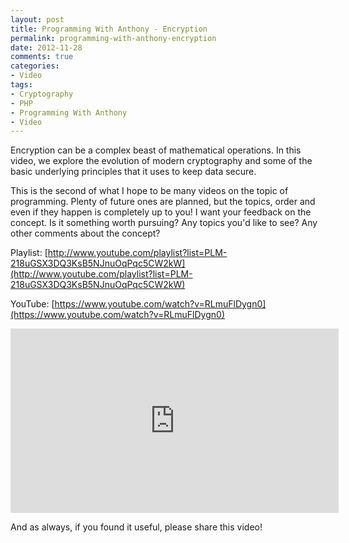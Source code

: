 ```yaml
---
layout: post
title: Programming With Anthony - Encryption
permalink: programming-with-anthony-encryption
date: 2012-11-28
comments: true
categories:
- Video
tags:
- Cryptography
- PHP
- Programming With Anthony
- Video
---
```


Encryption can be a complex beast of mathematical operations. In this video, we explore the evolution of modern cryptography and some of the basic underlying principles that it uses to keep data secure.
<!--more-->

This is the second of what I hope to be many videos on the topic of programming. Plenty of future ones are planned, but the topics, order and even if they happen is completely up to you! I want your feedback on the concept. Is it something worth pursuing? Any topics you'd like to see? Any other comments about the concept?

Playlist: [http://www.youtube.com/playlist?list=PLM-218uGSX3DQ3KsB5NJnuOqPqc5CW2kW](http://www.youtube.com/playlist?list=PLM-218uGSX3DQ3KsB5NJnuOqPqc5CW2kW)


YouTube: [https://www.youtube.com/watch?v=RLmuFlDygn0](https://www.youtube.com/watch?v=RLmuFlDygn0)

<iframe allowfullscreen="allowfullscreen" frameborder="0" height="295" src="http://www.youtube.com/embed/RLmuFlDygn0" width="525"></iframe>

And as always, if you found it useful, please share this video!